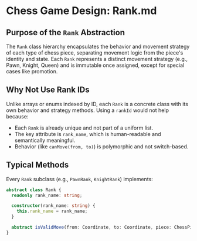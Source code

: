 # Chess Game Design: Rank.md

## Purpose of the `Rank` Abstraction

The `Rank` class hierarchy encapsulates the behavior and movement strategy of each type of chess piece, separating movement logic from the piece's identity and state. Each `Rank` represents a distinct movement strategy (e.g., Pawn, Knight, Queen) and is immutable once assigned, except for special cases like promotion.

## Why Not Use Rank IDs

Unlike arrays or enums indexed by ID, each `Rank` is a concrete class with its own behavior and strategy methods. Using a `rankId` would not help because:
- Each `Rank` is already unique and not part of a uniform list.
- The key attribute is `rank_name`, which is human-readable and semantically meaningful.
- Behavior (like `canMove(from, to)`) is polymorphic and not switch-based.

## Typical Methods

Every `Rank` subclass (e.g., `PawnRank`, `KnightRank`) implements:

```ts
abstract class Rank {
  readonly rank_name: string;

  constructor(rank_name: string) {
    this.rank_name = rank_name;
  }

  abstract isValidMove(from: Coordinate, to: Coordinate, piece: ChessPiece, board: Board): boolean;
}
